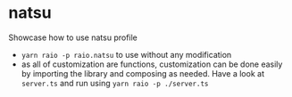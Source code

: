 # natsu

Showcase how to use natsu profile

- `yarn raio -p raio.natsu` to use without any modification
- as all of customization are functions, customization can be done easily by importing the library and composing as needed. Have a look at `server.ts` and run using `yarn raio -p ./server.ts`